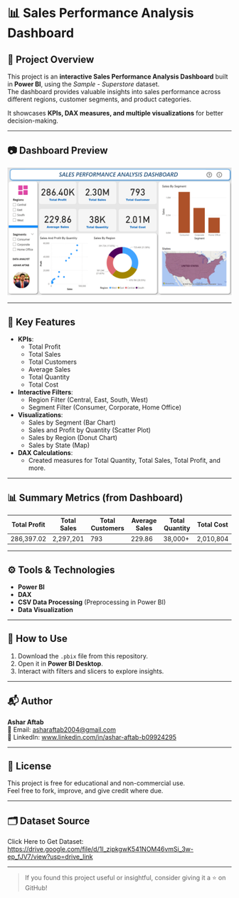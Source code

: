 ﻿# 📊 Sales Performance Analysis Dashboard

## 📌 Project Overview
This project is an **interactive Sales Performance Analysis Dashboard** built in **Power BI**, using the *Sample - Superstore* dataset.  
The dashboard provides valuable insights into sales performance across different regions, customer segments, and product categories.

It showcases **KPIs, DAX measures, and multiple visualizations** for better decision-making.

---

## 📷 Dashboard Preview

![Dashboard Screenshot](PIC/dashboard_screenshot.PNG)

---

## 🔹 Key Features
- **KPIs**:
  - Total Profit
  - Total Sales
  - Total Customers
  - Average Sales
  - Total Quantity
  - Total Cost
- **Interactive Filters**:
  - Region Filter (Central, East, South, West)
  - Segment Filter (Consumer, Corporate, Home Office)
- **Visualizations**:
  - Sales by Segment (Bar Chart)
  - Sales and Profit by Quantity (Scatter Plot)
  - Sales by Region (Donut Chart)
  - Sales by State (Map)
- **DAX Calculations**:
  - Created measures for Total Quantity, Total Sales, Total Profit, and more.

---

## 📊 Summary Metrics (from Dashboard)
| Total Profit | Total Sales | Total Customers | Average Sales | Total Quantity | Total Cost |
|--------------|-------------|-----------------|--------------|---------------|------------|
| 286,397.02   | 2,297,201   | 793             | 229.86       | 38,000+       | 2,010,804  |

---

## ⚙ Tools & Technologies
- **Power BI**
- **DAX**
- **CSV Data Processing** (Preprocessing in Power BI)
- **Data Visualization**

---

## 🚀 How to Use
1. Download the `.pbix` file from this repository.
2. Open it in **Power BI Desktop**.
3. Interact with filters and slicers to explore insights.

---
## 📬 Author  
**Ashar Aftab**  
📧 Email: [asharaftab2004@gmail.com](mailto:asharaftab2004@gmail.com)  
🔗 LinkedIn: www.linkedin.com/in/ashar-aftab-b09924295

---

## 📜 License  
This project is free for educational and non-commercial use.  
Feel free to fork, improve, and give credit where due.

---

## 🗂️ Dataset Source

Click Here to Get Dataset: https://drive.google.com/file/d/1I_zipkgwK541NOM46vmSi_3w-ep_fJV7/view?usp=drive_link

---

> If you found this project useful or insightful, consider giving it a ⭐ on GitHub!


